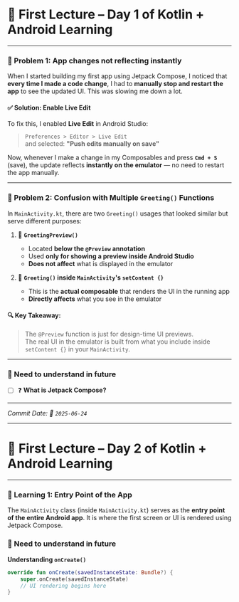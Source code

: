 # 📘 First Lecture – Day 1 of Kotlin + Android Learning

---

### 🚫 Problem 1: App changes not reflecting instantly

When I started building my first app using Jetpack Compose, I noticed that **every time I made a code change**, I had to **manually stop and restart the app** to see the updated UI. This was slowing me down a lot.

#### ✅ Solution: Enable Live Edit

To fix this, I enabled **Live Edit** in Android Studio:

> `Preferences > Editor > Live Edit`  
> and selected: **"Push edits manually on save"**

Now, whenever I make a change in my Composables and press **`Cmd + S`** (save), the update reflects **instantly on the emulator** — no need to restart the app manually.

---

### 🤔 Problem 2: Confusion with Multiple `Greeting()` Functions

In `MainActivity.kt`, there are two `Greeting()` usages that looked similar but serve different purposes:

1. 🧪 **`GreetingPreview()`**
    - Located **below the `@Preview` annotation**
    - Used **only for showing a preview inside Android Studio**
    - **Does not affect** what is displayed in the emulator

2. 📱 **`Greeting()` inside `MainActivity`'s `setContent {}`**
    - This is the **actual composable** that renders the UI in the running app
    - **Directly affects** what you see in the emulator

#### 🔍 Key Takeaway:
> The `@Preview` function is just for design-time UI previews.  
> The real UI in the emulator is built from what you include inside `setContent {}` in your `MainActivity`.

---

### 🔭 Need to understand in future

- [ ] ❓ **What is Jetpack Compose?**

---

_Commit Date: 📅 `2025-06-24`_

---

# 📘 First Lecture – Day 2 of Kotlin + Android Learning

---

### 📌 Learning 1: Entry Point of the App

The `MainActivity` class (inside `MainActivity.kt`) serves as the **entry point of the entire Android app**. It is where the first screen or UI is rendered using Jetpack Compose.

### 🔭 Need to understand in future

**Understanding `onCreate()`**

```kotlin
override fun onCreate(savedInstanceState: Bundle?) {
    super.onCreate(savedInstanceState)
    // UI rendering begins here
}